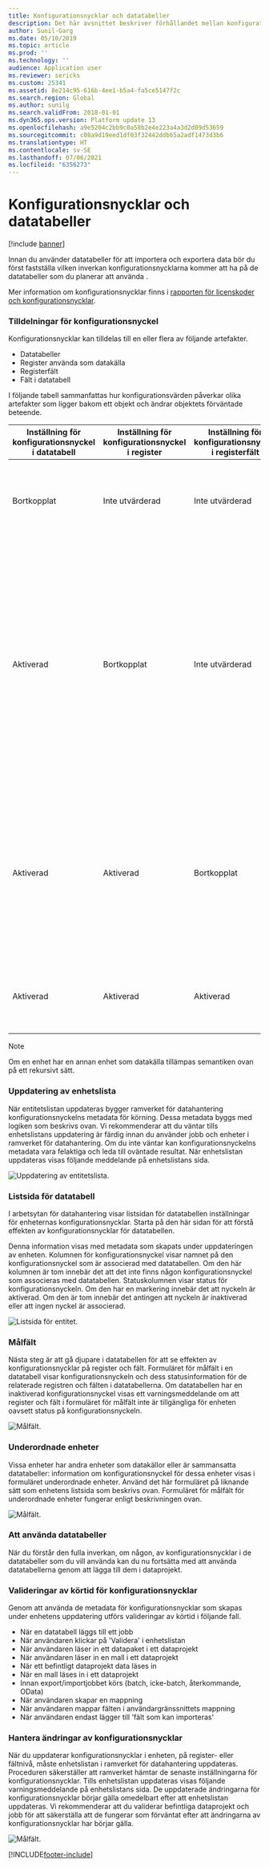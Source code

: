 ```yaml
---
title: Konfigurationsnycklar och datatabeller
description: Det här avsnittet beskriver förhållandet mellan konfigurationsnycklar och datatabeller.
author: Sunil-Garg
ms.date: 05/10/2019
ms.topic: article
ms.prod: ''
ms.technology: ''
audience: Application user
ms.reviewer: sericks
ms.custom: 25341
ms.assetid: 8e214c95-616b-4ee1-b5a4-fa5ce5147f2c
ms.search.region: Global
ms.author: sunilg
ms.search.validFrom: 2018-01-01
ms.dyn365.ops.version: Platform update 13
ms.openlocfilehash: a9e5204c2bb9c0a58b2e4e223a4a3d2d09d53659
ms.sourcegitcommit: c08a9d19eed1df03f32442ddb65a2adf1473d3b6
ms.translationtype: HT
ms.contentlocale: sv-SE
ms.lasthandoff: 07/06/2021
ms.locfileid: "6356273"
---
```

# <a name="configuration-keys-and-data-entities"></a>Konfigurationsnycklar och datatabeller

[!include [banner](../includes/banner.md)]

Innan du använder datatabeller för att importera och exportera data bör du först fastställa vilken inverkan konfigurationsnycklarna kommer att ha på de datatabeller som du planerar att använda .

Mer information om konfigurationsnycklar finns i [rapporten för licenskoder och konfigurationsnycklar](../sysadmin/license-codes-configuration-keys-report.md).

### <a name="configuration-key-assignments"></a>Tilldelningar för konfigurationsnyckel
Konfigurationsnycklar kan tilldelas till en eller flera av följande artefakter.

- Datatabeller
- Register använda som datakälla
- Registerfält
- Fält i datatabell

I följande tabell sammanfattas hur konfigurationsvärden påverkar olika artefakter som ligger bakom ett objekt och ändrar objektets förväntade beteende.

| Inställning för konfigurationsnyckel i datatabell | Inställning för konfigurationsnyckel i register | Inställning för konfigurationsnyckel i registerfält | Inställning för konfigurationsnyckel i datatabellsfält | Förväntat beteende |
|-----------------------------------------|------------------------------------|------------------------------------------|----------------------------------------|------------------|
| Bortkopplat                                | Inte utvärderad                      | Inte utvärderad                            | Inte utvärderad                          | Om konfigurationsnyckeln för datatabellen inaktiveras fungerar inte datatabellen. Det spelar ingen roll om konfigurationsnycklar i underliggande tabeller och fält är aktiverade eller inaktiverade. |
| Aktiverad                                 | Bortkopplat                           | Inte utvärderad                            | Inte utvärderad                          | Om konfigurationsnyckeln för datatabellen är aktiverad kontrollerar ramverket för datahantering konfigurationsnyckeln för var och en av de underliggande tabellerna. Om konfigurationsnyckeln för ett register är inaktiverad kan registret inte användas i datatabellen. Om konfigurationsnyckeln för ett register inaktiveras utvärderas inte konfigurationsinställningarna för register- och datatabeller. Om det primära registret i enheten har en inaktiverad konfigurationsnyckel hanterar systemet enheten som om konfigurationsnyckeln inaktiverats. |
| Aktiverad                                 | Aktiverad                            | Bortkopplat                                 | Inte utvärderad                          | Om konfigurationsnyckeln för datatabellen är aktiverad och de underliggande tabellernas konfigurationsnycklar aktiveras, kontrollerar ramverket för datahantering konfigurationsnyckeln mot fälten i tabellerna. Om konfigurationsnyckeln för ett fält är inaktiverad blir fältet inte tillgängligt för funktionell användning i datatabellen även om motsvarande fält i datatabellen har konfigurationsnyckeln aktiverad. |
| Aktiverad                                 | Aktiverad                            | Aktiverad                                  | Bortkopplat                               | Om konfigurationsnyckeln är aktiverad på alla andra nivåer, men enhetsfältets konfigurationsnyckel är inaktiverad blir fältet inte tillgängligt för användning i datatabellen. |

> [!NOTE]
> Om en enhet har en annan enhet som datakälla tillämpas semantiken ovan på ett rekursivt sätt.

### <a name="entity-list-refresh"></a>Uppdatering av enhetslista
När entitetslistan uppdateras bygger ramverket för datahantering konfigurationsnyckelns metadata för körning. Dessa metadata byggs med logiken som beskrivs ovan. Vi rekommenderar att du väntar tills enhetslistans uppdatering är färdig innan du använder jobb och enheter i ramverket för datahantering. Om du inte väntar kan konfigurationsnyckelns metadata vara felaktiga och leda till oväntade resultat. När enhetslistan uppdateras visas följande meddelande på enhetslistans sida.

![Uppdatering av entitetslista.](./media/Entity_refresh_list.png)

### <a name="data-entity-list-page"></a>Listsida för datatabell
I arbetsytan för datahantering visar listsidan för datatabellen inställningar för enheternas konfigurationsnycklar. Starta på den här sidan för att förstå effekten av konfigurationsnycklar för datatabellen.

Denna information visas med metadata som skapats under uppdateringen av enheten. Kolumnen för konfigurationsnyckel visar namnet på den konfigurationsnyckel som är associerad med datatabellen. Om den här kolumnen är tom innebär det att det inte finns någon konfigurationsnyckel som associeras med datatabellen. Statuskolumnen visar status för konfigurationsnyckeln. Om den har en markering innebär det att nyckeln är aktiverad. Om den är tom innebär det antingen att nyckeln är inaktiverad eller att ingen nyckel är associerad.

![Listsida för entitet.](./media/Data_entity_list_page.png)

### <a name="target-fields"></a>Målfält
Nästa steg är att gå djupare i datatabellen för att se effekten av konfigurationsnycklar på register och fält. Formuläret för målfält i en datatabell visar konfigurationsnyckeln och dess statusinformation för de relaterade registren och fälten i datatabellerna. Om datatabellen har en inaktiverad konfigurationsnyckel visas ett varningsmeddelande om att register och fält i formuläret för målfält inte är tillgängliga för enheten oavsett status på konfigurationsnyckeln.

![Målfält.](./media/Target_fields_1.png)

### <a name="child-entities"></a>Underordnade enheter 
Vissa enheter har andra enheter som datakällor eller är sammansatta datatabeller: information om konfigurationsnyckel för dessa enheter visas i formuläret underordnade enheter. Använd det här formuläret på liknande sätt som enhetens listsida som beskrivs ovan. Formuläret för målfält för underordnade enheter fungerar enligt beskrivningen ovan.

![Målfält.](./media/Target_fields_2.png)

### <a name="using-data-entities"></a>Att använda datatabeller
När du förstår den fulla inverkan, om någon, av konfigurationsnycklar i de datatabeller som du vill använda kan du nu fortsätta med att använda datatabellerna genom att lägga till dem i dataprojekt. 

### <a name="run-time-validations-for-configuration-keys"></a>Valideringar av körtid för konfigurationsnycklar
Genom att använda de metadata för konfigurationsnycklar som skapas under enhetens uppdatering utförs valideringar av körtid i följande fall.

- När en datatabell läggs till ett jobb
- När användaren klickar på 'Validera' i enhetslistan
- När användaren läser in ett datapaket i ett dataprojekt
- När användaren läser in en mall i ett dataprojekt
- När ett befintligt dataprojekt data läses in
- När en mall läses in i ett dataprojekt
- Innan export/importjobbet körs (batch, icke-batch, återkommande, OData)
- När användaren skapar en mappning
- När användaren mappar fälten i användargränssnittets mappning
- När användaren endast lägger till 'fält som kan importeras'

### <a name="managing-configuration-key-changes"></a>Hantera ändringar av konfigurationsnycklar
När du uppdaterar konfigurationsnycklar i enheten, på register- eller fältnivå, måste enhetslistan i ramverket för datahantering uppdateras. Proceduren säkerställer att ramverket hämtar de senaste inställningarna för konfigurationsnycklar. Tills enhetslistan uppdateras visas följande varningsmeddelande på enhetslistans sida. De uppdaterade ändringarna för konfigurationsnycklar börjar gälla omedelbart efter att enhetslistan uppdateras. Vi rekommenderar att du validerar befintliga dataprojekt och jobb för att säkerställa att de fungerar som förväntat efter att ändringarna av konfigurationsnycklar har börjar gälla.

![Målfält.](./media/Target_fields_3.png)


[!INCLUDE[footer-include](../../../includes/footer-banner.md)]